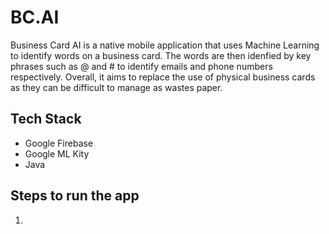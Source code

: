 # BC.AI

Business Card AI is a native mobile application that uses Machine Learning to identify words on a business card. 
The words are then idenfied by key phrases such as @ and # to identify emails and phone numbers respectively. Overall, it 
aims to replace the use of physical business cards as they can be difficult to manage as wastes paper. 

## Tech Stack

* Google Firebase
* Google ML Kity
* Java

## Steps to run the app

1. 
